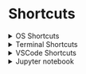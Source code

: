 # Shortcuts

<details>
  <summary>OS Shortcuts</summary>

| action | macOS | Windows |
| :----- | :---: | ------: |
| run | | `Win + R` |
| new explorer window | `Shift + Cmd + N` | `Win + E` |
| toggle dock | `Cmd + Option + D` | |

</details>

<details>
  <summary>Terminal Shortcuts</summary>

| action | macOS | Windows |
| :----- | :---: | ------: |
| clear terminal screen | `Ctrl + L` | `Ctrl + L` |
| zoom in/out | `Cmd +/-` | `Ctrl +/-` |
| delete line | `Ctrl + U` | `Ctrl + U` |
| front of line | `Ctrl + A` | `Ctrl + A` |
| end of line | `Ctrl + E` | `Ctrl + E` |

</details>


<details>
  <summary>VSCode Shortcuts</summary>

| action | macOS | Windows |
| :-------- | :------: | ----: |
| zoom in / out | `Cmd + +/-` | `Ctrl + +/-` |
| new integrated terminal | `Shift + Ctrl + ` ` | `Ctrl + Æ` |
| multi-line cursor | `Shift + Cmd + L` or `Option + Cmd + UpArrow/DownArrow` | |
| toggle file explorer | `Cmd + B` | `Ctrl + B` |
| comment in/out line | `Shift + Cmd + 7` | `Ctrl + '` |
| find next occurence | | `Ctrl + D` |

playground

</details>

<details>
  <summary>Jupyter notebook</summary>

| action | macOS | Windows |
| :-------- | :------: | ----: |
| new cell | | |

</details>
